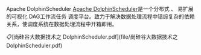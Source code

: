Apache DolphinScheduler
[Apache DolphinScheduler](https://dolphinscheduler.apache.org/zh-cn/docs/latest/user_doc/about/introduction.html)是一个分布式 、 易扩展的可视化 DAG工作流任务 调度平台。致力于解决数据处理流程中错综复杂的依赖关系，使调度系统在数据处理流程中开箱即用。

:clipboard:[尚硅谷大数据技术之 DolphinScheduler.pdf](file/尚硅谷大数据技术之 DolphinScheduler.pdf)
